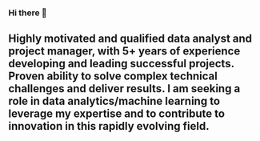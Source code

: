 ### Hi there 👋

## Highly motivated and qualified data analyst and project manager, with 5+ years of experience developing and leading successful projects. Proven ability to solve complex technical challenges and deliver results. I am seeking a role in data analytics/machine learning to leverage my expertise and to contribute to innovation in this rapidly evolving field.

<!--
**zepcerqueira/zepcerqueira** is a ✨ _special_ ✨ repository because its `README.md` (this file) appears on your GitHub profile.

Here are some ideas to get you started:

- 🔭 I’m currently working on ...
- 🌱 I’m currently learning ...
- 👯 I’m looking to collaborate on ...
- 🤔 I’m looking for help with ...
- 💬 Ask me about ...
- 📫 How to reach me: ...
- 😄 Pronouns: ...
- ⚡ Fun fact: ...
-->
